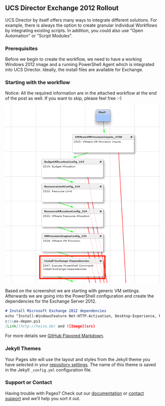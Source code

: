 ## UCS Director Exchange 2012 Rollout

UCS Director by itself offers many ways to integrate different solutions. For example, there is always the option to create granular individual Workflows by integrating existing scripts. In addition, you could also use "Open Automation" or "Script Modules".


### Prerequisites

Before we begin to create the workflow, we need to have a working Windows 2012 image and a running PowerShell Agent which is integrated into UCS Director. Ideally, the install files are available for Exchange.

### Starting with the workflow
Notice: All the required information are in the attached workflow at the end of the post as well. If you want to skip, please feel free :-)

![Catalog Item Exchange 2012](https://github.com/sthellwi/UCS-Director/blob/master/images/exchange01.png?raw=true)

Based on the screenshot we are starting with generic VM settings. Afterwards we are going into the PowerShell configuration and create the dependencies for the Exchange Server 2012.



```markdown
# Install Microsoft Exchange 2012 dependencies
echo "Install-WindowsFeature Net-HTTP-Activation, Desktop-Experience, NET-Framework-45-Features, RPC-over-HTTP-prox y, RSAT-Clustering, RSAT-Clustering-CmdInterface, RSAT-Clustering-Mgmt, RSAT-Clustering-PowerShell, Web-Mgmt-Console, WAS-Process-Model, Web-Asp-Net45, Web-Basic-Auth, Web-Client-Auth, Web-Digest-Auth, Web-Dir-Browsing, Web-Dyn-Compress ion, Web-Http-Errors, Web-Http-Logging, Web-Http-Redirect, Web-Http-Tracing, Web-ISAPI-Ext, Web-ISAPI-Filter, Web-Lgcy -Mgmt-Console, Web-Metabase, Web-Mgmt-Console, Web-Mgmt-Service, Web-Net-Ext45, Web-Request-Monitor, Web-Server, Web-S tat-Compression, Web-Static-Content, Web-Windows-Auth, Web-WMI, Windows-Identity-Foundation, RSAT-ADDS" >c:\\ex-depen. ps1
c:\\ex-depen.ps1 
[Link](http://heise.de) and ![Image](src)
```

For more details see [GitHub Flavored Markdown](https://guides.github.com/features/mastering-markdown/).

### Jekyll Themes

Your Pages site will use the layout and styles from the Jekyll theme you have selected in your [repository settings](https://github.com/sthellwi/UCS-Director/settings). The name of this theme is saved in the Jekyll `_config.yml` configuration file.

### Support or Contact

Having trouble with Pages? Check out our [documentation](https://help.github.com/categories/github-pages-basics/) or [contact support](https://github.com/contact) and we’ll help you sort it out.
